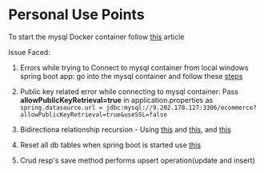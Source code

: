 # Personal Use Points

To start the mysql Docker container follow [this](https://www.techrepublic.com/article/how-to-deploy-and-use-a-mysql-docker-container/) article

Issue Faced:

1. Errors while trying to Connect to mysql container from local windows spring boot app: go into the mysql container and follow these [steps](https://stackoverflow.com/a/22605418/6407858)


2. Public key related error while connecting to mysql container: Pass **allowPublicKeyRetrieval=true** in application.properties as `spring.datasource.url = jdbc:mysql://9.202.178.127:3306/ecommerce?allowPublicKeyRetrieval=true&useSSL=false
`
3. Bidirectiona relationship recursion - Using [this](https://www.baeldung.com/jackson-bidirectional-relationships-and-infinite-recursion) and [this](https://stackoverflow.com/a/49008167/6407858), and [this](https://stackoverflow.com/q/12505141/6407858)

4. Reset all db tables when spring boot is started use [this](https://stackoverflow.com/q/21113154/6407858)

5. Crud resp's save method performs upsert operation(update and insert)
